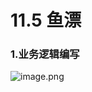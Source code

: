 # 11.5 鱼漂

### 1.业务逻辑编写

![image.png](https://upload-images.jianshu.io/upload_images/7220971-b3b5e047557572ff.png?imageMogr2/auto-orient/strip%7CimageView2/2/w/1240)
